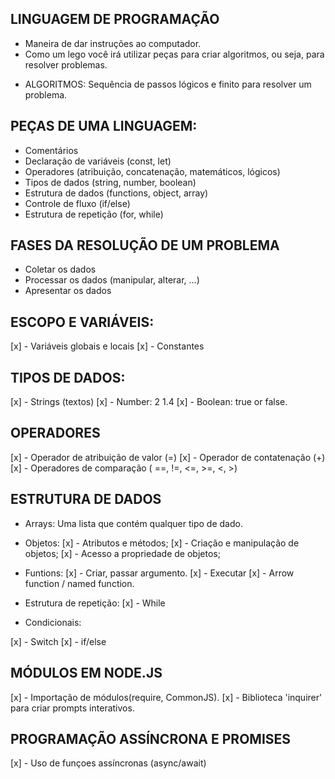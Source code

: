 ## LINGUAGEM DE PROGRAMAÇÃO

- Maneira de dar instruções ao computador.
- Como um lego você irá utilizar peças para criar algoritmos, ou seja, para resolver problemas.

+ ALGORITMOS: Sequência de passos lógicos e finito para resolver um problema.

## PEÇAS DE UMA LINGUAGEM:

- Comentários
- Declaração de variáveis (const, let)
- Operadores (atribuição, concatenação, matemáticos, lógicos)
- Tipos de dados (string, number, boolean)
- Estrutura de dados (functions, object, array)
- Controle de fluxo (if/else)
- Estrutura de repetição (for, while)

## FASES DA RESOLUÇÃO DE UM PROBLEMA

- Coletar os dados
- Processar os dados (manipular, alterar, ...)
- Apresentar os dados

## ESCOPO E VARIÁVEIS:

[x] - Variáveis globais e locais
[x] - Constantes

## TIPOS DE DADOS:

[x] - Strings (textos)
[x] - Number: 2 1.4
[x] - Boolean: true or false.

## OPERADORES

[x] - Operador de atribuição de valor (=)
[x] - Operador de contatenação (+)
[x] - Operadores de comparação ( ==, !=, <=, >=, <, >)

## ESTRUTURA DE DADOS

+ Arrays: Uma lista que contém qualquer tipo de dado.

+ Objetos: 
        [x] - Atributos e métodos; 
        [x] - Criação e manipulação de objetos;
        [x] - Acesso a propriedade de objetos;

+ Funtions: 
        [x] - Criar, passar argumento.
        [x] - Executar
        [x] - Arrow function / named function.

+ Estrutura de repetição:
[x] - While

+ Condicionais:

[x] - Switch
[x] - if/else

## MÓDULOS EM NODE.JS

[x] - Importação de módulos(require, CommonJS).
[x] - Biblioteca 'inquirer' para criar prompts interativos.

## PROGRAMAÇÃO ASSÍNCRONA E PROMISES

[x] - Uso de funçoes assíncronas (async/await)